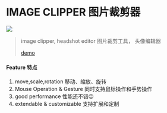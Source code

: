 #	IMAGE CLIPPER 图片裁剪器
![](https://img.shields.io/badge/vertion-1.0.0-green.svg)

> image clipper, headshot editor 图片裁剪工具， 头像编辑器
> 
> [demo](https://vincentmrlau.github.io/image-clipper/src/)

#### Feature 特点
1.	move,scale,rotation 移动、缩放、旋转
2.	Mouse Operation & Gesture 同时支持鼠标操作和手势操作
3. good performance 性能还不错😉
4. extendable & customizable  支持扩展和定制

##	
